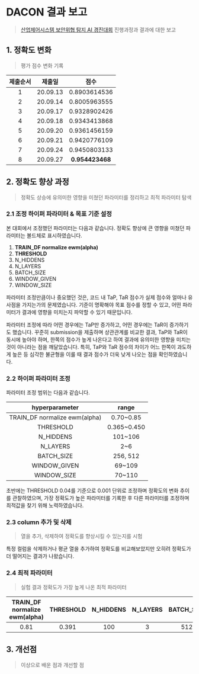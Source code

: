 # DACON 결과 보고

> [산업제어시스템 보안위협 탐지 AI 경진대회](https://dacon.io/competitions/official/235624/overview/) 진행과정과 결과에 대한 보고

## 1. 정확도 변화

> 평가 점수 변화 기록

| 제출순서 |  제출일  |      점수       |
| :------: | :------: | :-------------: |
|    1     | 20.09.13 |  0.8903614536   |
|    2     | 20.09.14 |  0.8005963555   |
|    3     | 20.09.17 |  0.9328902426   |
|    4     | 20.09.18 |  0.9343413868   |
|    5     | 20.09.20 |  0.9361456159   |
|    6     | 20.09.21 |  0.9420776109   |
|    7     | 20.09.24 |  0.9450803133   |
|    8     | 20.09.27 | **0.954423468** |



## 2. 정확도 향상 과정

> 정확도 상승에 유의미한 영향을 미쳤던 파라미터를 정리하고 최적 파라미터 탐색

### 2.1 조정 하이퍼 파라미터 & 목표 기준 설정

본 대회에서 조정했던 파라미터는 다음과 같습니다. 정확도 향상에 큰 영향을 미쳤던 파라미터는 볼드체로 표시하였습니다. 



1. **TRAIN_DF normalize ewm(alpha)**
2. **THRESHOLD**
3. N_HIDDENS
4. N_LAYERS
5. BATCH_SIZE
6. WINDOW_GIVEN
7. WINDOW_SIZE



파라미터 조정만큼이나 중요했던 것은, 코드 내 TaP, TaR 점수가 실제 점수와 얼마나 유사점을 가지는가의 문제였습니다. 기준이 명확해야 목표 점수를 정할 수 있고, 어떤 파라미터가 결과에 영향을 미치는지 파악할 수 있기 때문입니다. 

파라미터 조정에 따라 어떤 경우에는 TaP만 증가하고, 어떤 경우에는 TaR이 증가하기도 했습니다. 꾸준히 submission을 제출하며 상관관계를 비교한 결과, TaP와 TaR이 동시에 높아야 하며, 한쪽의 점수가 높게 나온다고 하여 결과에 유의미한 영향을 미치는 것이 아니라는 점을 깨달았습니다. 특히, TaP와  TaR 점수의 차이가 어느 한쪽이 과도하게 높은 등 심각한 불균형을 이룰 때 결과 점수가 더욱 낮게 나오는 점을 확인하였습니다.



### 2.2 하이퍼 파라미터 조정

파라미터 조정 범위는 다음과 같습니다.

|        hyperparameter         |    range    |
| :---------------------------: | :---------: |
| TRAIN_DF normalize ewm(alpha) |  0.70~0.85  |
|           THRESHOLD           | 0.365~0.450 |
|           N_HIDDENS           |   101~106   |
|           N_LAYERS            |     2~6     |
|          BATCH_SIZE           |  256, 512   |
|         WINDOW_GIVEN          |   69~109    |
|          WINDOW_SIZE          |   70~110    |

초반에는 THRESHOLD 0.04를 기준으로 0.001 단위로 조정하며 정확도의 변화 추이를 관찰하였으며, 가장 정확도가 높은 파라미터를 기록한 후 다른 파라미터를 조정하며 최적값을 찾기 위해 노력하였습니다. 

### 2.3 column 추가 및 삭제

> 열을 추가, 삭제하여 정확도를 향상시킬 수 있는지를 시험

특정 컬럼을 삭제하거나 평균 열을 추가하여 정확도를 비교해보았지만 오히려 정확도가 더 떨어지는 결과가 나왔습니다. 

### 2.4 최적 파라미터

> 실험 결과 정확도가 가장 높게 나온 최적 파라미터

| TRAIN_DF normalize ewm(alpha) | THRESHOLD | N_HIDDENS | N_LAYERS | BATCH_SIZE | WINDOW_GIVEN | WINDOW_SIZE | train_batchsize |
| :---------------------------: | :-------: | :-------: | :------: | :--------: | :----------: | :---------: | :-------------: |
|             0.81              |   0.391   |    100    |    3     |    512     |      89      |     90      |       32        |



## 3. 개선점

> 이상으로 배운 점과 개선할 점